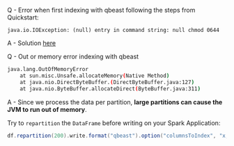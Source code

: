 Q - Error when first indexing with qbeast following the steps from Quickstart:
  ```
  java.io.IOException: (null) entry in command string: null chmod 0644
  ```
A - Solution [here](https://stackoverflow.com/questions/48010634/why-does-spark-application-fail-with-ioexception-null-entry-in-command-strin/48012285#48012285)

Q - Out or memory error indexing with qbeast

```bash
java.lang.OutOfMemoryError
	at sun.misc.Unsafe.allocateMemory(Native Method)
	at java.nio.DirectByteBuffer.(DirectByteBuffer.java:127)
	at java.nio.ByteBuffer.allocateDirect(ByteBuffer.java:311)
```

A - Since we process the data per partition, **large partitions can cause the JVM to run out of memory**. 

Try to `repartition` the `DataFrame` before writing on your Spark Application:

```scala
df.repartition(200).write.format("qbeast").option("columnsToIndex", "x,y").save("/tmp/qbeast")
```